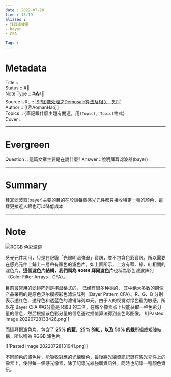 ```yaml
---
date : 2022-07-28
time : 13:19
aliases :
- 拜耳滤波器
- bayer
- CFA

Tags : 
---
```

# Metadata
Title :: <br>
Status :: #🌱 <br>
Note Type :: #📥/📰<br>
Source URL :: [ISP图像处理之Demosaic算法及相关 - 知乎](https://zhuanlan.zhihu.com/p/170610956)<br>
Author :: [[@AomanHao]]<br>
Topics :: {筆記跟什麼主題有關連，用`[Topic],[Topic]`格式}<br>
Cover ::

---
# Evergreen
Question :: 這篇文章主要是在說什麼?
Answer ::說明拜耳滤波器(bayer)

---

# Summary
拜耳滤波器(bayer)主要的目的在於讓每個感光元件都只接收特定一種的顏色，這樣更接近人眼也可以降低成本

---

# Note

![RGGB 色彩濾鏡](https://hojenjen.com/wp-content/uploads/20200217220314_26.jpg "[教攝影113] 什麼是 RGGB 色彩濾鏡 ? 認識 RGGB 色彩濾鏡，數位相機如何補捉色彩")

感光元件功用，只是在記錄「光線明暗強弱」資訊，並不包含色彩資訊，所以需要在感光元件上鋪上一層帶有顏色的濾色片，如上圖所示，上方有藍、綠、紅相間的濾色片，**這個濾色片結構，我們稱為 RGGB 拜爾濾色片**也稱為彩色滤波阵列（Color Filter Arrays，CFA）。

目前最常用的滤镜阵列是棋盘格式的， 已经有很多种类的， 其中绝大多数的摄像产品采用的是原色贝尔模板彩色滤波阵列（Bayer Pattern CFA）。R、G、B 分别表示透红色、透绿色和透蓝色的滤镜阵列单元。由于人的视觉对绿色最为敏感，所以在 Bayer CFA 中G分量是 R和B 的二倍，在每个像素点上只能获取一种色彩分量的信息，然后根据该色彩分量的信息通过插值算法得到全色彩图像。
![[Pasted image 20220728133426.png]]

而這拜爾濾色片，包含了 **25% 的藍、25% 的紅，以及 50% 的綠**所組成矩陣結構，所以稱為 RGGB 濾色片。

![[Pasted image 20220728131941.png]]

不同顏色的濾色片，能吸收對應的光線顏色，最後將光線資訊記錄在感光元件上的像素上，使得每一個感光像素，除了記錄光線強弱資訊外，同時也記錄一種顏色資訊。